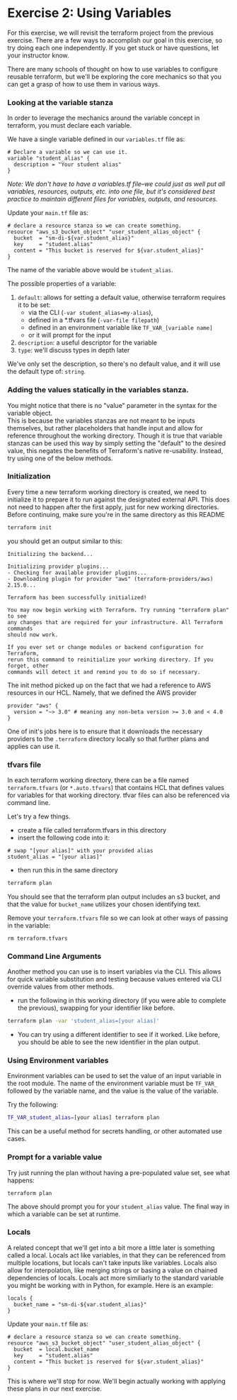 # Exercise 2: Using Variables

For this exercise, we will revisit the terraform project from the previous exercise. There are a few ways 
to accomplish our goal in this exercise, so try doing each one independently. If you get stuck or have
questions, let your instructor know.

There are many schools of thought on how to use variables to configure reusable terraform, 
but we'll be exploring the core mechanics so that you can get a grasp of how to use them in various ways.

### Looking at the variable stanza

In order to leverage the mechanics around the variable concept in terraform, you must declare each variable.

We have a single variable defined in our `variables.tf` file as:

```hcl
# Declare a variable so we can use it.
variable "student_alias" {
  description = "Your student alias"
}
```

*Note: We don't have to have a variables.tf file–we could just as well put all variables, resources, 
outputs, etc. into one file, but it's considered best practice to maintain different files for variables,
outputs, and resources.*

Update your `main.tf` file as:

```hcl
# declare a resource stanza so we can create something.
resource "aws_s3_bucket_object" "user_student_alias_object" {
  bucket  = "sm-di-${var.student_alias}"
  key     = "student.alias"
  content = "This bucket is reserved for ${var.student_alias}"
}
```

The name of the variable above would be `student_alias`.

The possible properties of a variable:

1. `default`: allows for setting a default value, otherwise terraform requires it to be set:
    * via the CLI (`-var student_alias=my-alias`), 
    * defined in a *.tfvars file (`-var-file filepath`)
    * defined in an environment variable like `TF_VAR_[variable name]`
    * or it will prompt for the input
2. `description`: a useful descriptor for the variable
3. `type`: we'll discuss types in depth later

We've only set the description, so there's no default value, and it will use the default type of: `string`.

### Adding the values statically in the variables stanza.

You might notice that there is no "value" parameter in the syntax for the variable object.  
This is because the variables stanzas are not meant to be inputs themselves, but rather placeholders
that handle input and allow for reference throughout the working directory.  Though it is true that
variable stanzas can be used this way by simply setting the "default" to the desired value, this 
negates the benefits of Terraform's native re-usability.  Instead, try using one of the below methods.


### Initialization

Every time a new terraform working directory is created, we need to initialize it to prepare it to run against
the designated external API.  This does not need to happen after the first apply, just for new working directories.  
Before continuing, make sure you're in the same directory as this README

```bash
terraform init
```

you should get an output similar to this:

```
Initializing the backend...

Initializing provider plugins...
- Checking for available provider plugins...
- Downloading plugin for provider "aws" (terraform-providers/aws) 2.15.0...

Terraform has been successfully initialized!

You may now begin working with Terraform. Try running "terraform plan" to see
any changes that are required for your infrastructure. All Terraform commands
should now work.

If you ever set or change modules or backend configuration for Terraform,
rerun this command to reinitialize your working directory. If you forget, other
commands will detect it and remind you to do so if necessary.
```

The init method picked up on the fact that we had a reference to AWS resources in our HCL. Namely, that we defined
the AWS provider

```hcl
provider "aws" {
  version = "~> 3.0" # meaning any non-beta version >= 3.0 and < 4.0
}
```

One of init's jobs here is to ensure that it downloads the necessary providers to the `.terraform` directory
locally so that further plans and applies can use it.

### tfvars file

In each terraform working directory, there can be a file named `terraform.tfvars` (or `*.auto.tfvars`) that contains 
HCL that defines values for variables for that working directory.  tfvar files can also be referenced via command line.  

Let's try a few things.

* create a file called terraform.tfvars in this directory
* insert the following code into it:
```hcl
# swap "[your alias]" with your provided alias
student_alias = "[your alias]"
```
* then run this in the same directory
```bash
terraform plan
``` 

You should see that the terraform plan output includes an s3 bucket, and that the value for `bucket_name`
utilizes your chosen identifying text.

Remove your `terraform.tfvars` file so we can look at other ways of passing in the variable:

```
rm terraform.tfvars
```

### Command Line Arguments

Another method you can use is to insert variables via the CLI.  This allows for quick variable substitution and 
testing because values entered via CLI override values from other methods.

* run the following in this working directory (if you were able to complete the previous), swapping for your
identifier like before.

```bash
terraform plan -var 'student_alias=[your alias]'
```

* You can try using a different identifier to see if it worked. Like before, you should be able to see the 
new identifier in the plan output.

### Using Environment variables

Environment variables can be used to set the value of an input variable in the root module. The name of the 
environment variable must be `TF_VAR_` followed by the variable name, and the value is the value of the variable.

Try the following:

```bash
TF_VAR_student_alias=[your alias] terraform plan 
```

This can be a useful method for secrets handling, or other automated use cases.

### Prompt for a variable value

Try just running the plan without having a pre-populated value set, see what happens:

```
terraform plan
```

The above should prompt you for your `student_alias` value. The final way in which a variable can be set at runtime.

### Locals

A related concept that we'll get into a bit more a little later is something called a local. Locals act like variables, 
in that they can be referenced from multiple locations, but locals can't take inputs like variables. Locals also allow for 
interpolation, like merging strings or basing a value on chained dependencies of locals. Locals act more similiarly to
the standard variable you might be working with in Python, for example.  Here is an example:

```hcl
locals {
  bucket_name = "sm-di-${var.student_alias}"
}
```

Update your `main.tf` file as:

```hcl
# declare a resource stanza so we can create something.
resource "aws_s3_bucket_object" "user_student_alias_object" {
  bucket  = local.bucket_name
  key     = "student.alias"
  content = "This bucket is reserved for ${var.student_alias}"
}
```

This is where we'll stop for now. We'll begin actually working with applying these plans in our next exercise.


